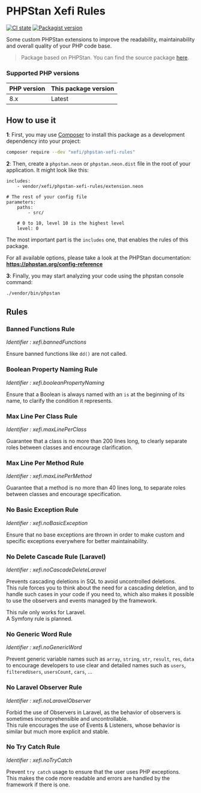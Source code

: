 # PHPStan Xefi Rules

[![CI state](https://img.shields.io/github/actions/workflow/status/xefi/phpstan-xefi-rules/tests.yml)](https://github.com/xefi/phpstan-xefi-rules)
[![Packagist version](https://img.shields.io/packagist/v/xefi/phpstan-xefi-rules)](https://packagist.org/packages/xefi/phpstan-xefi-rules)

Some custom PHPStan extensions to improve the readability, maintainability and overall quality of your PHP code base.

> Package based on PHPStan. You can find the source package [here](https://phpstan.org/).

### Supported PHP versions
| PHP version | This package version |
|-------------|----------------------|
| 8.x         | Latest               |

## How to use it

**1**: First, you may use [Composer](https://getcomposer.org) to install this package as a development dependency into your project:

```bash
composer require --dev "xefi/phpstan-xefi-rules"
```

**2**: Then, create a `phpstan.neon` or `phpstan.neon.dist` file in the root of your application. It might look like this:

```
includes:
    - vendor/xefi/phpstan-xefi-rules/extension.neon

# The rest of your config file
parameters:
    paths:
        - src/

    # 0 to 10, level 10 is the highest level
    level: 0
```

The most important part is the `includes` one, that enables the rules of this package.

For all available options, please take a look at the PHPStan documentation: **https://phpstan.org/config-reference**

**3**: Finally, you may start analyzing your code using the phpstan console command:

```bash
./vendor/bin/phpstan
```

## Rules

### Banned Functions Rule

*Identifier : xefi.bannedFunctions*

Ensure banned functions like `dd()` are not called.

### Boolean Property Naming Rule

*Identifier : xefi.booleanPropertyNaming*

Ensure that a Boolean is always named with an `is` at the beginning of its name, to clarify the condition it represents.

### Max Line Per Class Rule

*Identifier : xefi.maxLinePerClass*

Guarantee that a class is no more than 200 lines long, to clearly separate roles between classes and encourage clarification.

### Max Line Per Method Rule

*Identifier : xefi.maxLinePerMethod*

Guarantee that a method is no more than 40 lines long, to separate roles between classes and encourage specification.

### No Basic Exception Rule

*Identifier : xefi.noBasicException*

Ensure that no base exceptions are thrown in order to make custom and specific exceptions everywhere for better maintainability.

### No Delete Cascade Rule (Laravel)

*Identifier : xefi.noCascadeDeleteLaravel*

Prevents cascading deletions in SQL to avoid uncontrolled deletions.  
This rule forces you to think about the need for a cascading deletion, and to handle such cases in your code if you need to, which also makes it possible to use the observers and events managed by the framework.  
  
This rule only works for Laravel.  
A Symfony rule is planned.

### No Generic Word Rule

*Identifier : xefi.noGenericWord*

Prevent generic variable names such as `array`, `string`, `str`, `result`, `res`, `data` to encourage developers to use clear and detailed names such as `users`, `filteredUsers`, `usersCount`, `cars`, ...

### No Laravel Observer Rule

*Identifier : xefi.noLaravelObserver*

Forbid the use of Observers in Laravel, as the behavior of observers is sometimes incomprehensible and uncontrollable.  
This rule encourages the use of Events & Listeners, whose behavior is similar but much more explicit and stable.

### No Try Catch Rule

*Identifier : xefi.noTryCatch*

Prevent `try catch` usage to ensure that the user uses PHP exceptions.  
This makes the code more readable and errors are handled by the framework if there is one.
